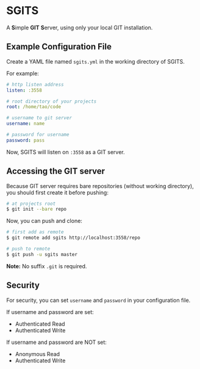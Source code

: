 # SGITS

A **S**imple **GIT** **S**erver, using only your local GIT installation.

## Example Configuration File

Create a YAML file named `sgits.yml` in the working directory of SGITS.

For example:

```yml
# http listen address
listen: :3558

# root directory of your projects
root: /home/tao/code

# username to git server
username: name

# password for username
password: pass
```

Now, SGITS will listen on `:3558` as a GIT server.

## Accessing the GIT server

Because GIT server requires bare repositories (without working directory), you should first create it before pushing:

```sh
# at projects root
$ git init --bare repo
```

Now, you can push and clone:

```sh
# first add as remote
$ git remote add sgits http://localhost:3558/repo

# push to remote
$ git push -u sgits master
```

**Note:** No suffix `.git` is required.

## Security

For security, you can set `username` and `password` in your configuration file.

If username and password are set:

- Authenticated Read
- Authenticated Write

If username and password are NOT set:

- Anonymous Read
- Authenticated Write
